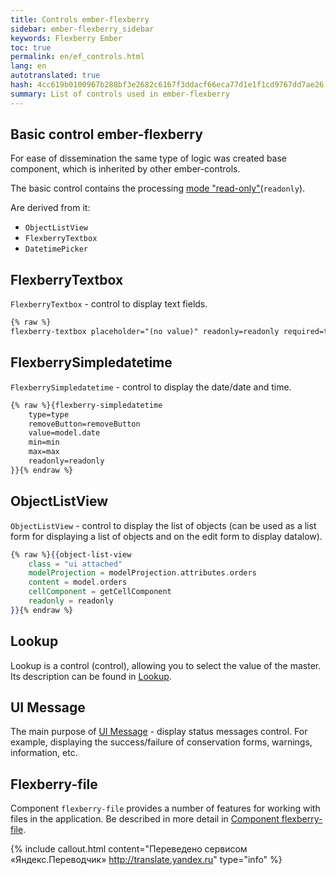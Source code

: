 ```yaml
--- 
title: Controls ember-flexberry 
sidebar: ember-flexberry_sidebar 
keywords: Flexberry Ember 
toc: true 
permalink: en/ef_controls.html 
lang: en 
autotranslated: true 
hash: 4cc619b0100967b288bf3e2682c6167f3ddacf66eca77d1e1f1cd9767dd7ae26 
summary: List of controls used in ember-flexberry 
--- 
```


## Basic control ember-flexberry 

For ease of dissemination the same type of logic was created base component, which is inherited by other ember-controls. 

The basic control contains the processing [mode "read-only"](ef_read-only-form.html)(`readonly`). 

Are derived from it: 

* `ObjectListView` 
* `FlexberryTextbox` 
* `DatetimePicker` 

## FlexberryTextbox 

`FlexberryTextbox` - control to display text fields. 

```hbs
{% raw %}
flexberry-textbox placeholder="(no value)" readonly=readonly required=true value=model.employee.firstName{% endraw %}
``` 

## FlexberrySimpledatetime 

`FlexberrySimpledatetime` - control to display the date/date and time. 

```hbs
{% raw %}{flexberry-simpledatetime
  	type=type
  	removeButton=removeButton
  	value=model.date
  	min=min
 	max=max
  	readonly=readonly
}}{% endraw %}
``` 
## ObjectListView 

`ObjectListView` - control to display the list of objects (can be used as a list form for displaying a list of objects and on the edit form to display datalow). 

```hbs
{% raw %}{{object-list-view
	class = "ui attached"
	modelProjection = modelProjection.attributes.orders
	content = model.orders
	cellComponent = getCellComponent
	readonly = readonly
}}{% endraw %}
``` 

## Lookup 

Lookup is a control (control), allowing you to select the value of the master. Its description can be found in [Lookup](ef_lookup.html). 

## UI Message 

The main purpose of [UI Message](ef_ui-message.html) - display status messages control. For example, displaying the success/failure of conservation forms, warnings, information, etc. 

## Flexberry-file 

Component `flexberry-file` provides a number of features for working with files in the application. Be described in more detail in [Component flexberry-file](ef_file.html). 



{% include callout.html content="Переведено сервисом «Яндекс.Переводчик» <http://translate.yandex.ru>" type="info" %}